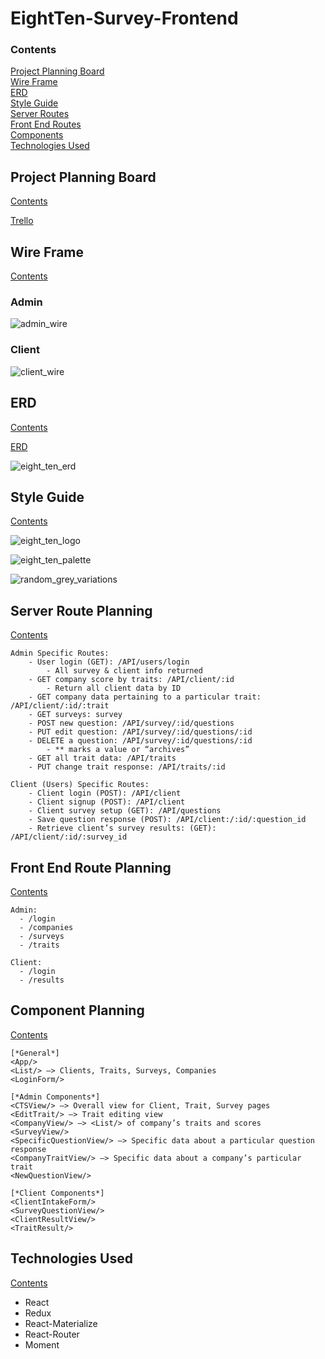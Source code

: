 # EightTen-Survey-Frontend

### <a name="contents"></a> Contents

[Project Planning Board](#project-planning-board)\
[Wire Frame](#wire-frame)\
[ERD](#erd)\
[Style Guide](#style-guide)\
[Server Routes](#server-routes)\
[Front End Routes](#front-end-routes)\
[Components](#components)\
[Technologies Used](#technologies-used)

## <a name="project-planning-board"></a> Project Planning Board
[Contents](#contents)

[Trello](https://trello.com/b/iKFpuvPu/eightten-capstone-project)

## <a name="wire-frame"></a> Wire Frame
[Contents](#contents)

### Admin
![admin_wire](/810/admin_wire.png)

### Client
![client_wire](/810/client_wire.png)

## <a name="erd"></a> ERD
[Contents](#contents)

[ERD](https://www.lucidchart.com/documents/edit/3c9d9ef1-8af0-4a95-89fe-846ac42614e4/0?shared=true)

![eight_ten_erd](/810/eight_ten_erd.png)


## <a name="style-guide"></a> Style Guide
[Contents](#contents)

![eight_ten_logo](/810/eight_ten_logo.png)

![eight_ten_palette](/810/eight_ten_palette.png)

![random_grey_variations](/810/random_grey_variations.png)

## <a name="server-routes"></a> Server Route Planning
[Contents](#contents)

```
Admin Specific Routes:
    - User login (GET): /API/users/login
        - All survey & client info returned
    - GET company score by traits: /API/client/:id
        - Return all client data by ID
    - GET company data pertaining to a particular trait: /API/client/:id/:trait
    - GET surveys: survey
    - POST new question: /API/survey/:id/questions
    - PUT edit question: /API/survey/:id/questions/:id
    - DELETE a question: /API/survey/:id/questions/:id
        - ** marks a value or “archives”
    - GET all trait data: /API/traits
    - PUT change trait response: /API/traits/:id

Client (Users) Specific Routes:
    - Client login (POST): /API/client
    - Client signup (POST): /API/client
    - Client survey setup (GET): /API/questions
    - Save question response (POST): /API/client:/:id/:question_id
    - Retrieve client’s survey results: (GET): /API/client/:id/:survey_id
```

## <a name="front-end-routes"></a> Front End Route Planning
[Contents](#contents)

```
Admin:
  - /login
  - /companies
  - /surveys
  - /traits

Client:
  - /login
  - /results
  ```

## <a name="components"></a> Component Planning
[Contents](#contents)

```
[*General*]
<App/>
<List/> —> Clients, Traits, Surveys, Companies
<LoginForm/>

[*Admin Components*]
<CTSView/> —> Overall view for Client, Trait, Survey pages
<EditTrait/> —> Trait editing view
<CompanyView/> —> <List/> of company’s traits and scores
<SurveyView/>
<SpecificQuestionView/> —> Specific data about a particular question response
<CompanyTraitView/> —> Specific data about a company’s particular trait
<NewQuestionView/>

[*Client Components*]
<ClientIntakeForm/>
<SurveyQuestionView/>
<ClientResultView/>
<TraitResult/>
```

##  <a name="technologies-used"></a> Technologies Used
[Contents](#contents)

- React
- Redux
- React-Materialize
- React-Router
- Moment
